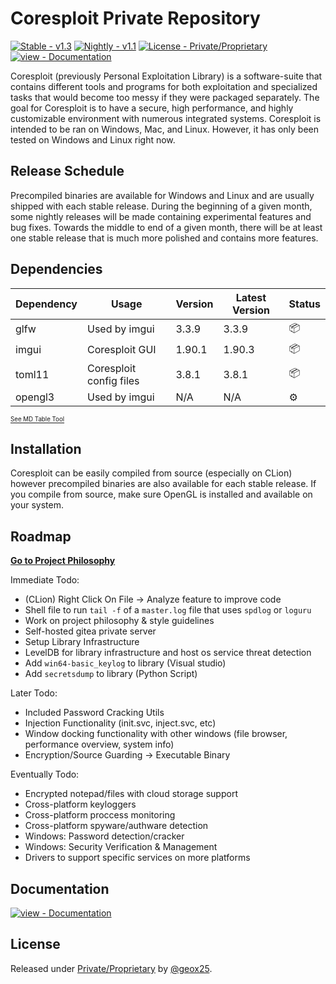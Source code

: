 # Coresploit Private Repository

[![Stable - v1.3](https://img.shields.io/badge/Stable-v1.3-2ea44f?style=for-the-badge)](https://)
[![Nightly - v1.1](https://img.shields.io/badge/Nightly-v1.1-852ea4?style=for-the-badge)](https://)
[![License - Private/Proprietary](https://img.shields.io/badge/License-Private%2FProprietary-blue?style=for-the-badge)](https://)
[![view - Documentation](https://img.shields.io/badge/view-Documentation-blue?style=for-the-badge)](/docs/ "Go to project documentation")

Coresploit (previously Personal Exploitation Library) is a software-suite that contains different tools and programs for both exploitation
and specialized tasks that would become too messy if they were packaged separately. The goal for Coresploit is to have a secure, high performance,
and highly customizable environment with numerous integrated systems. Coresploit is intended to be ran on Windows, Mac, and Linux. However, it
has only been tested on Windows and Linux right now.

## Release Schedule
Precompiled binaries are available for Windows and Linux and are usually shipped with each stable release. During the beginning of a given month,
some nightly releases will be made containing experimental features and bug fixes. Towards the middle to end of a given month, there will be at least
one stable release that is much more polished and contains more features.

## Dependencies
| Dependency | Usage                   | Version | Latest Version | Status |
|------------|-------------------------|---------|----------------|--------|
| glfw       | Used by imgui           | 3.3.9   | 3.3.9          | 📦      |
| imgui      | Coresploit GUI          | 1.90.1  | 1.90.3         | 📦      |
| toml11     | Coresploit config files | 3.8.1   | 3.8.1          | 📦      |
| opengl3    | Used by imgui           | N/A     | N/A            | ⚙️      |

<sub><sup>[See MD Table Tool](https://www.tablesgenerator.com/markdown_tables#)
</sup></sub>

## Installation
Coresploit can be easily compiled from source (especially on CLion) however precompiled binaries are also available for each stable release. If you compile from
source, make sure OpenGL is installed and available on your system. 

## Roadmap
**[Go to Project Philosophy](philosophy.md)**

Immediate Todo:
- (CLion) Right Click On File -> Analyze feature to improve code
- Shell file to run `tail -f` of a `master.log` file that uses `spdlog` or `loguru`
- Work on project philosophy & style guidelines
- Self-hosted gitea private server
- Setup Library Infrastructure
- LevelDB for library infrastructure and host os service threat detection
- Add ``win64-basic_keylog`` to library (Visual studio)
- Add ``secretsdump`` to library (Python Script)

Later Todo:
- Included Password Cracking Utils
- Injection Functionality (init.svc, inject.svc, etc)
- Window docking functionality with other windows (file browser, performance overview, system info)
- Encryption/Source Guarding -> Executable Binary

Eventually Todo:
- Encrypted notepad/files with cloud storage support
- Cross-platform keyloggers
- Cross-platform proccess monitoring
- Cross-platform spyware/authware detection
- Windows: Password detection/cracker
- Windows: Security Verification & Management
- Drivers to support specific services on more platforms

</div>

## Documentation

<div align="left">

[![view - Documentation](https://img.shields.io/badge/view-Documentation-blue?style=for-the-badge)](/docs/ "Go to project documentation")

</div>

## License

Released under [Private/Proprietary](/LICENSE) by [@geox25](https://github.com/geox25).
